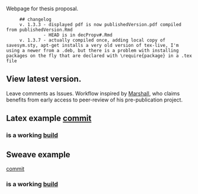  Webpage for thesis proposal.
         
         ## changelog
         v. 1.3.3 - displayed pdf is now publishedVersion.pdf compiled from publishedVersion.Rmd
                  - HEAD is in decPropv#.Rmd
         v. 1.3.7 - actually compiled once, adding local copy of savesym.sty, apt-get installs a very old version of tex-live, I'm using a newer from a .deb, but there is a problem with installing packages on the fly that are declared with \require{package} in a .tex file
            
 ## View latest version.
 Leave comments as Issues.
 Workflow inspired by [Marshall](https://github.com/drphilmarshall/Ideas-for-Citizen-Science-in-Astronomy), who claims benefits from early access to peer-review of his pre-publication project.

## Latex example [commit](https://github.com/benyomin/benyomin.github.io/commit/2ad2af57e7a6342d267dc113f9bf3486d232a8bd)

### is a working [build](https://travis-ci.org/benyomin/benyomin.github.io/builds/159376552)

## Sweave example
[commit](https://github.com/benyomin/benyomin.github.io/commit/76e3a8dcbb4b817afdfc9729780a40c6352e297a)
### is a working [build](https://travis-ci.org/benyomin/benyomin.github.io/builds/159660865)